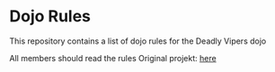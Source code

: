 Dojo Rules
==========

This repository contains a list of dojo rules for the Deadly Vipers dojo

All members should read the rules
Original projekt: [here](https://github.com/deadlyvipers)
